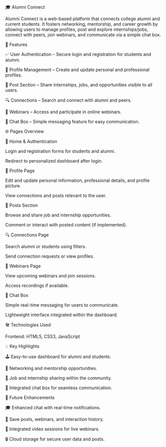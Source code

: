 🎓 Alumni Connect

Alumni Connect is a web-based platform that connects college alumni and current students. It fosters networking, mentorship, and career growth by allowing users to manage profiles, post and explore internships/jobs, connect with peers, join webinars, and communicate via a simple chat box.

🚀 Features

✅ User Authentication – Secure login and registration for students and alumni.

👤 Profile Management – Create and update personal and professional profiles.

📢 Post Section – Share internships, jobs, and opportunities visible to all users.

🔍 Connections – Search and connect with alumni and peers.

🎥 Webinars – Access and participate in online webinars.

💬 Chat Box – Simple messaging feature for easy communication.

🌐 Pages Overview

🔐 Home & Authentication

Login and registration forms for students and alumni.

Redirect to personalized dashboard after login.

👤 Profile Page

Edit and update personal information, professional details, and profile picture.

View connections and posts relevant to the user.

📢 Posts Section

Browse and share job and internship opportunities.

Comment or interact with posted content (if implemented).

🔍 Connections Page

Search alumni or students using filters.

Send connection requests or view profiles.

🎥 Webinars Page

View upcoming webinars and join sessions.

Access recordings if available.

💬 Chat Box

Simple real-time messaging for users to communicate.

Lightweight interface integrated within the dashboard.

🛠 Technologies Used

Frontend: HTML5, CSS3, JavaScript

💡 Key Highlights

🕹 Easy-to-use dashboard for alumni and students.

🔗 Networking and mentorship opportunities.

📢 Job and internship sharing within the community.

💬 Integrated chat box for seamless communication.

💪 Future Enhancements

🎓 Enhanced chat with real-time notifications.

📝 Save posts, webinars, and interaction history.

🎥 Integrated video sessions for live webinars.

🔒 Cloud storage for secure user data and posts.
